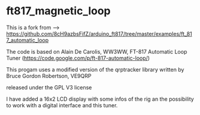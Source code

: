 # ft817_magnetic_loop
This is a fork from --> https://github.com/8cH9azbsFifZ/arduino_ft817/tree/master/examples/ft_817_automatic_loop

The code is based on Alain De Carolis, WW3WW, FT-817 Automatic Loop Tuner (https://code.google.com/p/ft-817-automatic-loop/)
   
This progam uses a modified version of the qrptracker library
written by Bruce Gordon Robertson, VE9QRP
    
released under the GPL V3 license
    
I have added a 16x2 LCD display with some infos of the rig an the possibility to work with a digital interface and 
this tuner.

